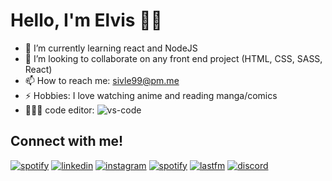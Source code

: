 <h1>Hello, I'm Elvis ✌🏼</h1>

- 🌱 I’m currently learning react and NodeJS
- 👯 I’m looking to collaborate on any front end project (HTML, CSS, SASS, React)
- 📫 How to reach me: sivle99@pm.me
- ⚡ Hobbies: I love watching anime and reading manga/comics
- 👨🏽‍💻 code editor: <img  alt="vs-code" src="https://img.shields.io/badge/Visual_Studio_Code-0078D4?style=for-the-badge&logo=visual%20studio%20code&logoColor=white" />

<h2>Connect with me!</h2>

[<img  alt="spotify" src="https://img.shields.io/badge/Spotify-1ED760?&style=for-the-badge&logo=spotify&logoColor=white" />](https://open.spotify.com/user/437xrnb9g9661qic57obadbfu?si=dbeb6b1f2f944d58) [<img  alt="linkedin" src="https://img.shields.io/badge/LinkedIn-0077B5?style=for-the-badge&logo=linkedin&logoColor=white" />](https://www.linkedin.com/in/elvis-kivunangoma-93ab87194) [<img alt="instagram" src="https://img.shields.io/badge/Instagram-E4405F?style=for-the-badge&logo=instagram&logoColor=white" />](https://www.instagram.com/sivle._/) [<img alt="spotify" src="https://img.shields.io/badge/Twitter-1DA1F2?style=for-the-badge&logo=twitter&logoColor=white" />](https://twitter.com/kivunangoma_) 
[<img alt="lastfm" src="https://img.shields.io/badge/last.fm-D51007?style=for-the-badge&logo=last.fm&logoColor=white" />](https://www.last.fm/user/sivle19) [<img alt="discord" src="https://img.shields.io/badge/Discord-7289DA?style=for-the-badge&logo=discord&logoColor=white" />](https://discord.com/channels/sivle99#6119)







